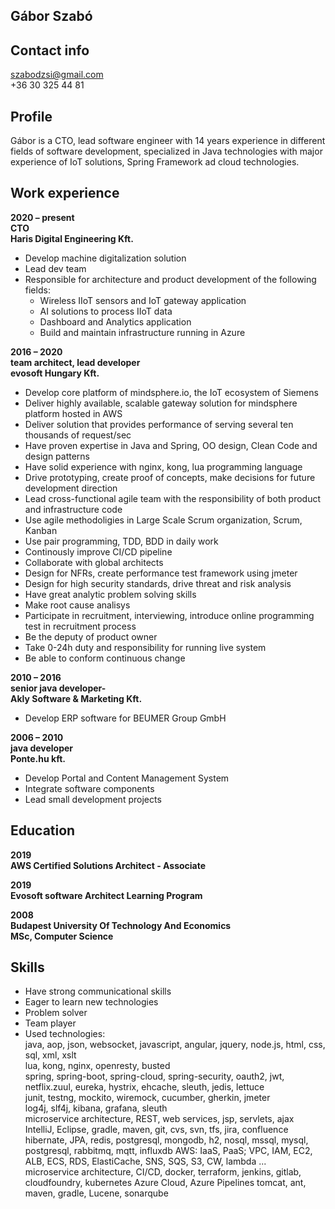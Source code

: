 ## Gábor Szabó
## Contact info
szabodzsi@gmail.com  
+36 30 325 44 81  

## Profile  
Gábor is a CTO, lead software engineer with 14 years experience in different fields of software development, specialized in Java technologies with major experience of IoT solutions, Spring Framework ad cloud technologies.  

## Work experience
**2020 – present**  
**CTO**  
**Haris Digital Engineering Kft.**  
* Develop machine digitalization solution
* Lead dev team
* Responsible for architecture and product development of the following fields:
  * Wireless IIoT sensors and IoT gateway application
  * AI solutions to process IIoT data
  * Dashboard and Analytics application
  * Build and maintain infrastructure running in Azure

**2016 – 2020**  
**team architect, lead developer**  
**evosoft Hungary Kft.**  
* Develop core platform of mindsphere.io, the IoT ecosystem of Siemens
* Deliver highly available, scalable gateway solution for mindsphere platform hosted in AWS
* Deliver solution that provides performance of serving several ten thousands of request/sec
* Have proven expertise in Java and Spring, OO design, Clean Code and design patterns
* Have solid experience with nginx, kong, lua programming language
* Drive prototyping, create proof of concepts, make decisions for future development direction
* Lead cross-functional agile team with the responsibility of both product and infrastructure code
* Use agile methodoligies in Large Scale Scrum organization, Scrum, Kanban
* Use pair programming, TDD, BDD in daily work
* Continously improve CI/CD pipeline
* Collaborate with global architects
* Design for NFRs, create performance test framework using jmeter
* Design for high security standards, drive threat and risk analysis
* Have great analytic problem solving skills
* Make root cause analisys
* Participate in recruitment, interviewing, introduce online programming test in recruitment process
* Be the deputy of product owner
* Take 0-24h duty and responsibility for running live system
* Be able to conform continuous change

**2010 – 2016**  
**senior java developer-**  
**Akly Software & Marketing Kft.**  
* Develop ERP software for BEUMER Group GmbH

**2006 – 2010**  
**java developer**  
**Ponte.hu kft.**  
* Develop Portal and Content Management System 
* Integrate software components
* Lead small development projects

## Education
**2019**  
**AWS Certified Solutions Architect - Associate**  

**2019**  
**Evosoft software Architect Learning Program**  

**2008**  
**Budapest University Of Technology And Economics**  
**MSc, Computer Science**  

## Skills
* Have strong communicational skills
* Eager to learn new technologies
* Problem solver
* Team player
* Used technologies:  
java, aop, json, websocket, javascript, angular, jquery, node.js, html, css, sql, xml, xslt  
lua, kong, nginx, openresty, busted  
spring, spring-boot, spring-cloud, spring-security, oauth2, jwt, netflix.zuul, eureka, hystrix, ehcache, sleuth, jedis, lettuce  
junit, testng, mockito, wiremock, cucumber, gherkin, jmeter  
log4j, slf4j, kibana, grafana, sleuth  
microservice architecture, REST, web services, jsp, servlets, ajax  
IntelliJ, Eclipse, gradle, maven, git, cvs, svn, tfs, jira, confluence  
hibernate, JPA, redis, postgresql, mongodb, h2, nosql, mssql, mysql, postgresql, rabbitmq, mqtt, influxdb
AWS: IaaS, PaaS; VPC, IAM, EC2, ALB, ECS, RDS, ElastiCache, SNS, SQS, S3, CW, lambda ...  
microservice architecture, CI/CD, docker, terraform, jenkins, gitlab, cloudfoundry, kubernetes
Azure Cloud, Azure Pipelines
tomcat, ant, maven, gradle, Lucene, sonarqube  
